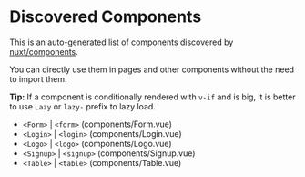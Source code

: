 # Discovered Components

This is an auto-generated list of components discovered by [nuxt/components](https://github.com/nuxt/components).

You can directly use them in pages and other components without the need to import them.

**Tip:** If a component is conditionally rendered with `v-if` and is big, it is better to use `Lazy` or `lazy-` prefix to lazy load.

- `<Form>` | `<form>` (components/Form.vue)
- `<Login>` | `<login>` (components/Login.vue)
- `<Logo>` | `<logo>` (components/Logo.vue)
- `<Signup>` | `<signup>` (components/Signup.vue)
- `<Table>` | `<table>` (components/Table.vue)
